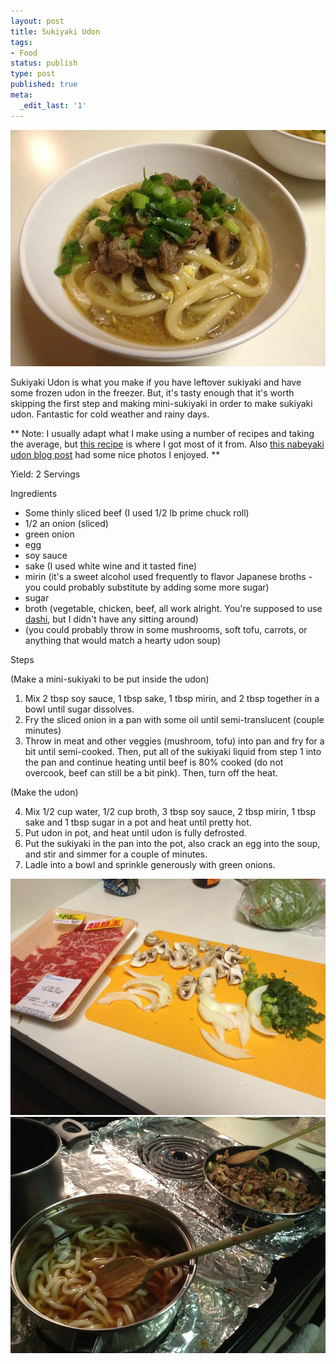 ```yaml
---
layout: post
title: Sukiyaki Udon
tags:
- Food
status: publish
type: post
published: true
meta:
  _edit_last: '1'
---
```


![Sukiyaki Udon](/images/2013-01-20-udon/udon-3.jpg)

Sukiyaki Udon is what you make if you have leftover sukiyaki and have some frozen udon in the freezer. But, it's tasty enough that it's worth skipping the first step and making mini-sukiyaki in order to make sukiyaki udon. Fantastic for cold weather and rainy days.

** Note: I usually adapt what I make using a number of recipes and taking the average, but [this recipe](http://www.japanfoodaddict.com/noodles/sukiyaki-beef-udon/) is where I got most of it from. Also [this nabeyaki udon blog post](http://umamimart.com/2012/01/lazyass-cookin-nabeyaki-udon/) had some nice photos I enjoyed. **

Yield: 2 Servings

Ingredients

* Some thinly sliced beef (I used 1/2 lb prime chuck roll)
* 1/2 an onion (sliced)
* green onion
* egg
* soy sauce
* sake (I used white wine and it tasted fine)
* mirin (it's a sweet alcohol used frequently to flavor Japanese broths - you could probably substitute by adding some more sugar)
* sugar
* broth (vegetable, chicken, beef, all work alright. You're supposed to use [dashi](http://en.wikipedia.org/wiki/Dashi), but I didn't have any sitting around)
* (you could probably throw in some mushrooms, soft tofu,  carrots, or anything that would match a hearty udon soup)

Steps

(Make a mini-sukiyaki to be put inside the udon)

1. Mix 2 tbsp soy sauce, 1 tbsp sake, 1 tbsp mirin, and 2 tbsp together in a bowl until sugar dissolves.
2. Fry the sliced onion in a pan with some oil until semi-translucent (couple minutes)
3. Throw in meat and other veggies (mushroom, tofu) into pan and fry for a bit until semi-cooked. Then, put all of the sukiyaki liquid from step 1 into the pan and continue heating until beef is 80% cooked (do not overcook, beef can still be a bit pink). Then, turn off the heat.

(Make the udon)

4. Mix 1/2 cup water, 1/2 cup broth, 3 tbsp soy sauce, 2 tbsp mirin, 1 tbsp sake and 1 tbsp sugar in a pot and heat until pretty hot.
5. Put udon in pot, and heat until udon is fully defrosted.
6. Put the sukiyaki in the pan into the pot, also crack an egg into the soup, and stir and simmer for a couple of minutes.
7. Ladle into a bowl and sprinkle generously with green onions.

![Sukiyaki Udon Ingredients](/images/2013-01-20-udon/udon-1.jpg)
![Sukiyaki Udon On the Stove](/images/2013-01-20-udon/udon-2.jpg)
